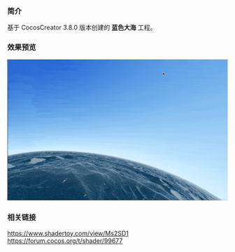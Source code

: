 ### 简介
基于 CocosCreator 3.8.0 版本创建的 **蓝色大海** 工程。

### 效果预览
![image](../../../gif/202212/2022120202.gif)

### 相关链接    
https://www.shadertoy.com/view/Ms2SD1    
https://forum.cocos.org/t/shader/99677